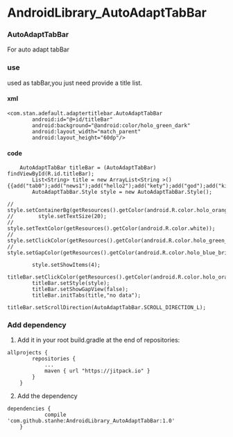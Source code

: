 # AndroidLibrary_AutoAdaptTabBar

### AutoAdaptTabBar

For auto adapt tabBar

### use

used as tabBar,you just need provide a title list.
#### xml
```
<com.stan.adefault.adaptertitlebar.AutoAdaptTabBar
        android:id="@+id/titleBar"
        android:background="@android:color/holo_green_dark"
        android:layout_width="match_parent"
        android:layout_height="60dp"/>
```	
#### code
```
   	AutoAdaptTabBar titleBar = (AutoAdaptTabBar) findViewById(R.id.titleBar);
        List<String> title = new ArrayList<String >(){{add("tab0");add("news1");add("hello2");add("kety");add("god");add("killing");}};
        AutoAdaptTabBar.Style style = new AutoAdaptTabBar.Style();

//        style.setContainerBg(getResources().getColor(android.R.color.holo_orange_light));
//        style.setTextSize(20);
//        style.setTextColor(getResources().getColor(android.R.color.white));
//        style.setClickColor(getResources().getColor(android.R.color.holo_green_light));
//        style.setGapColor(getResources().getColor(android.R.color.holo_blue_bright));

        style.setShowItems(4);
        titleBar.setClickColor(getResources().getColor(android.R.color.holo_orange_light));
        titleBar.setStyle(style);
        titleBar.setShowGapView(false);
        titleBar.initTabs(title,"no data");
        titleBar.setScrollDirection(AutoAdaptTabBar.SCROLL_DIRECTION_L);
```
### Add dependency

1. Add it in your root build.gradle at the end of repositories:
```
allprojects {
		repositories {
			...
			maven { url "https://jitpack.io" }
		}
	}
```
2. Add the dependency

```
dependencies {
	        compile 'com.github.stanhe:AndroidLibrary_AutoAdaptTabBar:1.0'
	}
 ```
